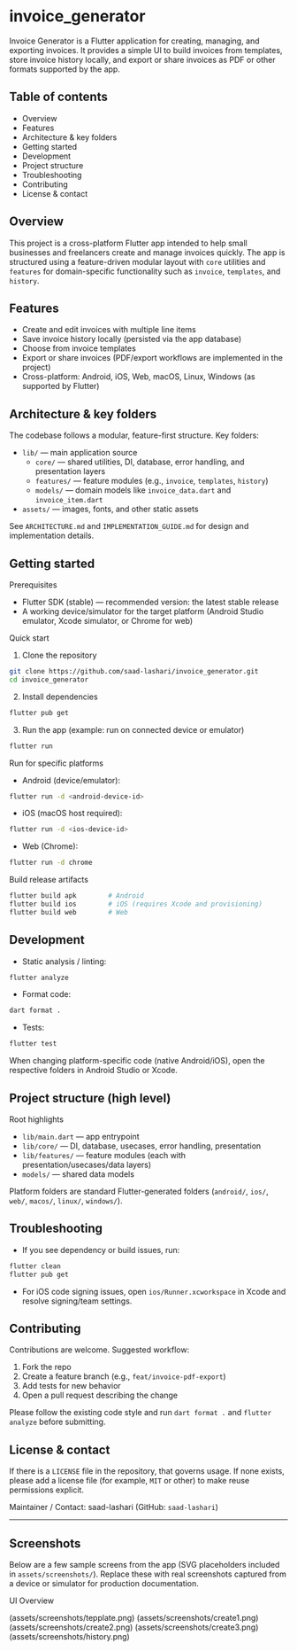 # invoice_generator

Invoice Generator is a Flutter application for creating, managing, and exporting invoices. It provides a simple UI to build invoices from templates, store invoice history locally, and export or share invoices as PDF or other formats supported by the app.

## Table of contents

- Overview
- Features
- Architecture & key folders
- Getting started
- Development
- Project structure
- Troubleshooting
- Contributing
- License & contact

## Overview

This project is a cross-platform Flutter app intended to help small businesses and freelancers create and manage invoices quickly. The app is structured using a feature-driven modular layout with `core` utilities and `features` for domain-specific functionality such as `invoice`, `templates`, and `history`.

## Features

- Create and edit invoices with multiple line items
- Save invoice history locally (persisted via the app database)
- Choose from invoice templates
- Export or share invoices (PDF/export workflows are implemented in the project)
- Cross-platform: Android, iOS, Web, macOS, Linux, Windows (as supported by Flutter)

## Architecture & key folders

The codebase follows a modular, feature-first structure. Key folders:

- `lib/` — main application source
	- `core/` — shared utilities, DI, database, error handling, and presentation layers
	- `features/` — feature modules (e.g., `invoice`, `templates`, `history`)
	- `models/` — domain models like `invoice_data.dart` and `invoice_item.dart`
- `assets/` — images, fonts, and other static assets

See `ARCHITECTURE.md` and `IMPLEMENTATION_GUIDE.md` for design and implementation details.

## Getting started

Prerequisites

- Flutter SDK (stable) — recommended version: the latest stable release
- A working device/simulator for the target platform (Android Studio emulator, Xcode simulator, or Chrome for web)

Quick start

1. Clone the repository

```bash
git clone https://github.com/saad-lashari/invoice_generator.git
cd invoice_generator
```

2. Install dependencies

```bash
flutter pub get
```

3. Run the app (example: run on connected device or emulator)

```bash
flutter run
```

Run for specific platforms

- Android (device/emulator):

```bash
flutter run -d <android-device-id>
```

- iOS (macOS host required):

```bash
flutter run -d <ios-device-id>
```

- Web (Chrome):

```bash
flutter run -d chrome
```

Build release artifacts

```bash
flutter build apk        # Android
flutter build ios        # iOS (requires Xcode and provisioning)
flutter build web        # Web
```

## Development

- Static analysis / linting:

```bash
flutter analyze
```

- Format code:

```bash
dart format .
```

- Tests:

```bash
flutter test
```

When changing platform-specific code (native Android/iOS), open the respective folders in Android Studio or Xcode.

## Project structure (high level)

Root highlights

- `lib/main.dart` — app entrypoint
- `lib/core/` — DI, database, usecases, error handling, presentation
- `lib/features/` — feature modules (each with presentation/usecases/data layers)
- `models/` — shared data models

Platform folders are standard Flutter-generated folders (`android/`, `ios/`, `web/`, `macos/`, `linux/`, `windows/`).

## Troubleshooting

- If you see dependency or build issues, run:

```bash
flutter clean
flutter pub get
```

- For iOS code signing issues, open `ios/Runner.xcworkspace` in Xcode and resolve signing/team settings.

## Contributing

Contributions are welcome. Suggested workflow:

1. Fork the repo
2. Create a feature branch (e.g., `feat/invoice-pdf-export`)
3. Add tests for new behavior
4. Open a pull request describing the change

Please follow the existing code style and run `dart format .` and `flutter analyze` before submitting.

## License & contact

If there is a `LICENSE` file in the repository, that governs usage. If none exists, please add a license file (for example, `MIT` or other) to make reuse permissions explicit.

Maintainer / Contact: saad-lashari (GitHub: `saad-lashari`)

---

## Screenshots

Below are a few sample screens from the app (SVG placeholders included in `assets/screenshots/`). Replace these with real screenshots captured from a device or simulator for production documentation.

UI Overview


(assets/screenshots/tepplate.png)
(assets/screenshots/create1.png)
(assets/screenshots/create2.png)
(assets/screenshots/create3.png)
(assets/screenshots/history.png)

